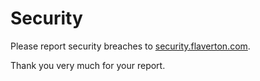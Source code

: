 # Security

Please report security breaches to [security.flaverton.com](https://security.flaverton.com).

Thank you very much for your report.
